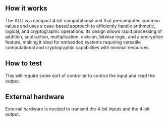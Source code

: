 <!---

This file is used to generate your project datasheet. Please fill in the information below and delete any unused
sections.

You can also include images in this folder and reference them in the markdown. Each image must be less than
512 kb in size, and the combined size of all images must be less than 1 MB.
-->

## How it works
The ALU is a compact 4-bit computational unit that precomputes common values and uses a case-based approach to efficiently handle arithmetic, logical, and cryptographic operations. Its design allows rapid processing of addition, subtraction, multiplication, division, bitwise logic, and a encryption feature, making it ideal for embedded systems requiring versatile computational and cryptographic capabilities with minimal resources.

## How to test
This will require some sort of controller to control the input and read the output.

## External hardware
External hardware is needed to transmit the 4-bit inputs and the 4-bit output.
